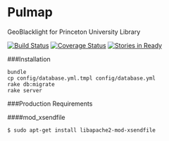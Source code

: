 Pulmap
======

GeoBlacklight for Princeton University Library

[![Build Status](https://travis-ci.org/pulibrary/pulmap.png?branch=master)](https://travis-ci.org/pulibrary/pulmap)
[![Coverage Status](https://coveralls.io/repos/pulibrary/pulmap/badge.svg?branch=master&service=github)](https://coveralls.io/github/pulibrary/pulmap?branch=master)
[![Stories in Ready](https://badge.waffle.io/pulibrary/pulmap.png?label=ready&title=Ready)](https://waffle.io/pulibrary/pulmap)

###Installation
```
bundle
cp config/database.yml.tmpl config/database.yml
rake db:migrate
rake server
```
###Production Requirements

####mod_xsendfile

    $ sudo apt-get install libapache2-mod-xsendfile
